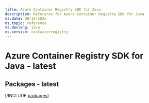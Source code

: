 ```yaml
---
title: Azure Container Registry SDK for Java
description: Reference for Azure Container Registry SDK for Java
ms.date: 08/14/2025
ms.topic: reference
ms.devlang: java
ms.service: containerregistry
---
```

# Azure Container Registry SDK for Java - latest
## Packages - latest
[!INCLUDE [packages](container-registry-index.md)]